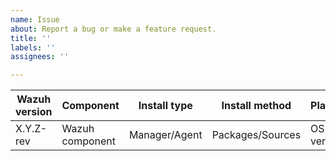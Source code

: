 ```yaml
---
name: Issue 
about: Report a bug or make a feature request.
title: ''
labels: ''
assignees: ''

---
```


|Wazuh version|Component|Install type|Install method|Platform|
|---|---|---|---|---|
| X.Y.Z-rev | Wazuh component | Manager/Agent | Packages/Sources | OS version |

<!--
Whenever possible, issues should be created for bug reporting and feature requests.
For questions related to the user experience, please refer:
- Wazuh mailing list: https://groups.google.com/forum/#!forum/wazuh
- Join Wazuh on Slack: https://wazuh.com/community/join-us-on-slack

Please fill the table above. Feel free to extend it at your convenience.
-->

<!--

You may want to set debug options `<component>.debug=2` (see https://documentation.wazuh.com/current/user-manual/reference/internal-options.html) to get verbose logs. This may help investigate the issue.

-->
